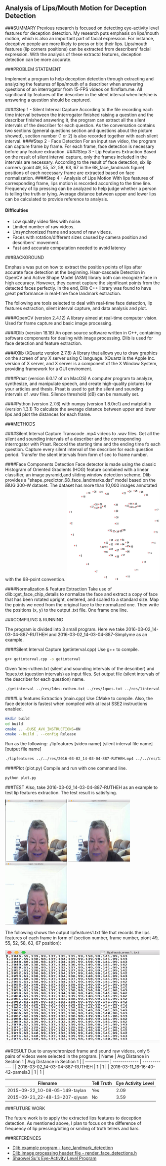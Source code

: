 ## Analysis of Lips/Mouth Motion for Deception Detection

###SUMMARY
Previous research is focused on detecting eye-activity level features for deception detection. My research puts emphasis on lips/mouth motion, which is also an important part of facial expression. For instance, deceptive people are more likely to press or bite their lips. Lips/mouth features (lip corners positions) can be extracted from describers' facial expression. With the analysis of these extractd features, deception detection can be more accurate.

###PROBLEM STATEMENT

Implement a program to help deception detection through extracting and analyzing the features of lips/mouth of a describer when answering questions of an interrogator from 15-FPS videos on flimflam.me. All significant lip features of the describer in the silent interval when he/she is answering a question should be captured.

####Step 1 - Silent Interval Capture
According to the file recording each time interval between the interrogator finished raising a question and the describer finished answering it, the program can extract all the silent intervals of the describer for each question. As the conversation contains two sections (general questions section and questions about the picture showed), section number (1 or 2) is also recorded together with each silent interval.
####Step 2 - Face Detection
For an input raw video, the program can capture frame by frame. For each frame, face detection is necessary before any feature extraction.
####Step 3 - Lip Features Extraction
Based on the result of silent interval capture, only the frames included in the intervals are necessary. According to the result of face detection, six lip corners (point 49, 55, 52, 58, 63, 67 in the 68_face_landmark figure) positions of each necessary frame are extracted based on face normalization. 
####Step 4 - Analysis of Lips Motion
With lips features of corresponding frame, lips motion is recorded according to the time line. Frequency of lip pressing can be analyzed to help judge whether a person is telling the truth or lying. Average distance between upper and lower lips can be calculated to provide reference to analysis.

#### Difficulties
* Low quality video files with noise.
* Limited number of raw videos.
* Unsynchronized frame and sound of raw videos.
* Faces with rotation/different sizes caused by camera position and describers' movement.
* Fast and accurate computation needed to avoid latency

###BACKGROUND

Emphasis was put on how to extract the position points of lips after accurate face detection at the beginning. Haar-cascade Detection in OpenCV and Active Shape Model (ASM) library both can recognize face in high accuracy. However, they cannot capture the significant points from the detected faces perfectly. In the end, Dlib C++ library was found to have great performance in real-time face landmark extraction.

The following are tools selected to deal with real-time face detection, lip features extraction, silent interval capture, and data analysis and plot.

####OpenCV (version 2.4.12)
A library aimed at real-time computer vision. Used for frame capture and basic image processing.

####Dlib (version 18.18)
An open source software written in C++, containing software components for dealing with image processing. Dlib is used for face detection and feature extraction.

####Xlib (XQuartz version 2.7.8)
A library that allows you to draw graphics on the screen of any X server using C language. XQuartz is the Apple Inc. version of X server, and X server is a component of the  X Window System, providing framework for a GUI enviroment.

####Praat (version 6.0.17 of on MacOS)
A computer program to analyze, synthesize, and manipulate speech, and create high-quality pictures for your articles and thesis. Praat is used to get the silent and sounding intervals of .wav files. Silence threshold (dB) can be manually set.

####Python (version 2.7.6) with numpy (version 1.8.0rc1) and matplotlib (version 1.3.1)
To calculate the average distance between upper and lower lips and plot the distances for each frame.

###METHODS

####Silent Interval Capture
Transcode .mp4 videos to .wav files. Get all the silent and sounding intervals of a describer and the corresponding interrogator with Praat. Record the starting time and the ending time fo each question. Capture every silent interval of the describer for each question period. Transfer the silent intervals from form of sec to frame number.

####Face Components Detection
Face detector is made using the classic Histogram of Oriented Gradients (HOG) feature combined with a linear classifier, an image pyramid,and sliding window detection scheme. Dlib provides a "shape_predictor_68_face_landmarks.dat" model based on the iBUG 300-W dataset. The dataset has more than 10,000 images annotated with the 68-point convention.
<img src="https://raw.githubusercontent.com/aaron7777/lipfeatures/master/pic/figure_68_markup.jpg" width="300px" height="300px">

####Normalization & Feature Extraction
Take use of dlib::get_face_chip_details to normalize the face and extract a copy of face that has been rotated upright, centered, and scaled to a standard size. Map the points we need from the original face to the normalized one. Then write the positions (x, y) to the output .txt file. One frame one line.


###COMPILING & RUNNING

The program is divided into 3 small program. Here we take 2016-03-02_14-03-04-887-RUTHEH and 2016-03-02_14-03-04-887-Simplyme as an example.

####Silent Interval Capture (getinterval.cpp)
Use g++ to compile.
```bash
g++ getinterval.cpp -o getinterval
```
Given 1des-ruthen.txt (silent and sounding intervals of the describer) and 1ques.txt (question intervals) as input files. Set output file (silent intervals of the describer for each question) name.
```bash
./getinterval ../res/1des-ruthen.txt ../res/1ques.txt ../res/1interval.txt
```
####Lip features Extraction (main.cpp)
Use CMake to compile. Also, the face detector is fastest when compiled with at least SSE2 instructions enabled.
```bash
mkdir build
cd build
cmake .. -DUSE_AVX_INSTRUCTIONS=ON
cmake --build . --config Release
```
Run as the following: ./lipfeatures [video name] [silent interval file name] [output file name]
```bash
./lipfeatures ../../res/2016-03-02_14-03-04-887-RUTHEH.mp4 ../../res/1interval.txt lipfeatures1.txt
```
####Plot (plot.py)
Compile and run with one command line.
```bash
python plot.py
```

###TEST
Also, take 2016-03-02_14-03-04-887-RUTHEH as an example to test lip features extraction.
The test result is satisfying.

<img src="https://raw.githubusercontent.com/aaron7777/lipfeatures/master/pic/f1.png" width="200px" height="200px">
<img src="https://raw.githubusercontent.com/aaron7777/lipfeatures/master/pic/f2.png" width="200px" height="200px">
<img src="https://raw.githubusercontent.com/aaron7777/lipfeatures/master/pic/f3.png" width="200px" height="200px">

The following shows the output lipfeatures1.txt file that records the lips features of each frame in form of (section number, frame number, piont 49, 55, 52, 58, 63, 67 position):

<img src="https://raw.githubusercontent.com/aaron7777/lipfeatures/master/pic/lipdata.png" width="500px" height="300px">

##RESULT
Due to unsynchronized frame and sound raw videos, only 5 pairs of videos were selected in the program.
| Name | Avg Distance in Section 1 | Avg Distance in Section 1 |
| ------------ | ------------- | ------------ |
| 2016-03-02_14-03-04-887-RUTHEH | 1  | 1 |
| 2016-03-11_16-16-40-42-pamela3 | 1 | 1 |

| Filename | Tell Truth | Eye Activity Level |
| ------------ | ------------- | ------------ |
| 2015-09-22_10-08-05-149-taylan | Yes  | 2.09 |
| 2015-09-21_22-48-13-207-qiyuan | No | 3.59 |

###FUTURE WORK

The future work is to apply the extracted lips features to deception detection. As mentioned above, I plan to focus on the difference of frequency of lip pressing/biting or smiling of truth tellers and liars.

###REFERENCES

- [Dlib example program - face_landmark_detection](http://dlib.net/face_landmark_detection_ex.cpp.html)
- [Dlib image processing header file - render_face_detections.h](http://dlib.net/dlib/image_processing/render_face_detections.h.html)
- [Shaowei Su's Eye-Activity Level Program](https://github.com/shaowei-su/Eye_Activity_Level)
